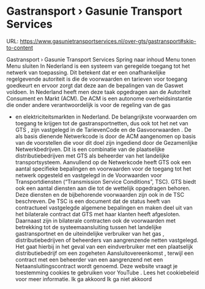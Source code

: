 # Gastransport › Gasunie Transport Services

URL: https://www.gasunietransportservices.nl/over-gts/gastransport#skip-to-content

Gastransport › Gasunie Transport Services
Spring naar inhoud
Menu tonen
Menu sluiten
In Nederland is een
systeem
van geregelde toegang tot het netwerk van toepassing. Dit betekent dat er een onafhankelijke regelgevende autoriteit is die de voorwaarden en tarieven voor toegang goedkeurt en ervoor zorgt dat deze aan de bepalingen van de Gaswet voldoen.
In Nederland heeft men deze taak opgedragen aan de Autoriteit Consument en Markt (ACM). De ACM is een autonome overheidsinstantie die onder andere verantwoordelijk is voor de regeling van de
gas
- en elektriciteitsmarkten in Nederland. De belangrijkste voorwaarden om toegang te krijgen tot de gastransportnetten, dus ook tot het net van
GTS
, zijn vastgelegd in de TarievenCode en de
Gasvoorwaarden
. De als basis dienende Netwerkcode is door de ACM aangenomen op basis van de voorstellen die voor dit doel zijn ingediend door de Gezamenlijke Netwerkbedrijven. Dit is een combinatie van de plaatselijke distributiebedrijven met
GTS
als beheerder van het landelijke transportsysteem. Aanvullend op de Netwerkcode heeft
GTS
ook een aantal specifieke bepalingen en voorwaarden voor de toegang tot het netwerk opgesteld en vastgelegd in de Voorwaarden voor Transportdiensten (“Transmission Service Conditions”, TSC).
GTS
biedt ook een aantal diensten aan die tot de wettelijk opgedragen behoren. Deze diensten en de bijbehorende voorwaarden zijn ook in de TSC beschreven. De TSC is een document dat de status heeft van contractueel vastgelegde algemene bepalingen en maken deel uit van het bilaterale contract dat
GTS
met haar klanten heeft afgesloten. Daarnaast zijn in bilaterale contracten ook de voorwaarden met betrekking tot de systeemaansluiting tussen het landelijke
gastransportnet
en de uiteindelijke
verbruiker
van het
gas
, distributiebedrijven of beheerders van aangrenzende netten vastgelegd. Het gaat hierbij in het geval van een
eindverbruiker
met een plaatselijk distributiebedrijf om een zogeheten
Aansluitovereenkomst
, terwijl een contract met een beheerder van een aangrenzend net een Netaansluitingscontract wordt genoemd.
Deze website vraagt je toestemming cookies te gebruiken voor
YouTube
. Lees het
cookiebeleid
voor meer informatie.
Ik ga akkoord
Ik ga niet akkoord
